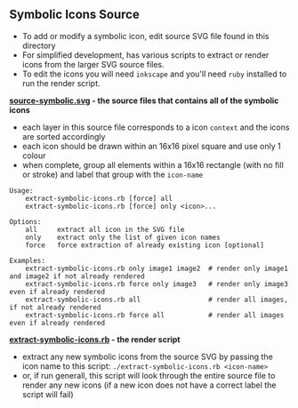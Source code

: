 ## Symbolic Icons Source

 - To add or modify a symbolic icon, edit source SVG file found in this directory
 - For simplified development, has various scripts to extract or render icons from the larger SVG source files.
 - To edit the icons you will need `inkscape` and you'll need `ruby` installed to run the render script.

**[source-symbolic.svg](./source-symbolic.svg) - the source files that contains all of the symbolic icons**
 - each layer in this source file corresponds to a icon `context` and the icons are sorted accordingly
 - each icon should be drawn within an 16x16 pixel square and use only 1 colour
 - when complete, group all elements within a 16x16 rectangle (with no fill or stroke) and label that group with the `icon-name`

```
Usage:
    extract-symbolic-icons.rb [force] all
    extract-symbolic-icons.rb [force] only <icon>...

Options:
    all     extract all icon in the SVG file
    only    extract only the list of given icon names
    force   force extraction of already existing icon [optional]

Examples:
    extract-symbolic-icons.rb only image1 image2  # render only image1 and image2 if not already rendered
    extract-symbolic-icons.rb force only image3   # render only image3 even if already rendered
    extract-symbolic-icons.rb all                 # render all images, if not already rendered
    extract-symbolic-icons.rb force all           # render all images even if already rendered
```


**[extract-symbolic-icons.rb](./extract-symbolic-icons.rb) - the render script**
 - extract any new symbolic icons from the source SVG by passing the icon name to this script: `./extract-symbolic-icons.rb <icon-name>`
 - or, if run generall, this script will look through the entire source file to render any new icons (if a new icon does not have a correct label the script will fail)